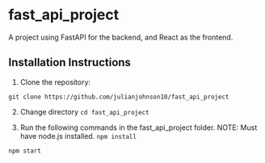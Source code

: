# fast_api_project

A project using FastAPI for the backend, and React as the frontend.

## Installation Instructions

1. Clone the repository:

```git clone https://github.com/julianjohnson10/fast_api_project```

2. Change directory
```cd fast_api_project```

3. Run the following commands in the fast_api_project folder. NOTE: Must have node.js installed.
```npm install```

```npm start```



